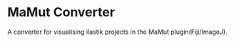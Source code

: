 # MaMut Converter

A converter for visualising ilastik projects in the MaMut plugin(Fiji/ImageJ). 

